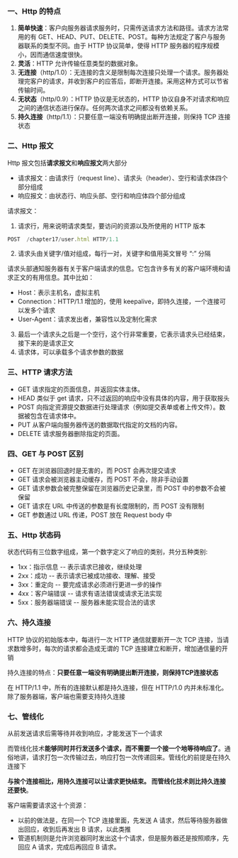 ### 一、Http 的特点

1. **简单快速**：客户向服务器请求服务时，只需传送请求方法和路径。请求方法常用的有 GET、HEAD、PUT、DELETE、POST。每种方法规定了客户与服务器联系的类型不同。由于 HTTP 协议简单，使得 HTTP 服务器的程序规模小，因而通信速度很快。
2. **灵活**：HTTP 允许传输任意类型的数据对象。
3. **无连接**（http/1.0）：无连接的含义是限制每次连接只处理一个请求。服务器处理完客户的请求，并收到客户的应答后，即断开连接。采用这种方式可以节省传输时间。
4. **无状态**（http/0.9）：HTTP 协议是无状态的，HTTP 协议自身不对请求和响应之间的通信状态进行保存。任何两次请求之间都没有依赖关系。
5. **持久连接**（http/1.1）：只要任意一端没有明确提出断开连接，则保持 TCP 连接状态



### 二、Http 报文

Http 报文包括**请求报文**和**响应报文**两大部分

- 请求报文：由请求行（request line）、请求头（header）、空行和请求体四个部分组成
- 响应报文：由状态行、响应头部、空行和响应体四个部分组成



请求报文：

1. 请求行，用来说明请求类型，要访问的资源以及所使用的 HTTP 版本

```js
POST  /chapter17/user.html HTTP/1.1
```

2. 请求头由关键字/值对组成，每行一对，关键字和值用英文冒号 “:” 分隔

请求头部通知服务器有关于客户端请求的信息。它包含许多有关的客户端环境和请求正文的有用信息。其中比如：

- Host：表示主机名，虚拟主机
- Connection：HTTP/1.1 增加的，使用 keepalive，即持久连接，一个连接可以发多个请求
- User-Agent：请求发出者，兼容性以及定制化需求

3. 最后一个请求头之后是一个空行，这个行非常重要，它表示请求头已经结束，接下来的是请求正文
4. 请求体，可以承载多个请求参数的数据



### 三、HTTP 请求方法

- GET 请求指定的页面信息，并返回实体主体。
- HEAD 类似于 get 请求，只不过返回的响应中没有具体的内容，用于获取报头
- POST 向指定资源提交数据进行处理请求（例如提交表单或者上传文件）。数据被包含在请求体中。
- PUT 从客户端向服务器传送的数据取代指定的文档的内容。
- DELETE 请求服务器删除指定的页面。



### 四、GET 与 POST 区别

- GET 在浏览器回退时是无害的，而 POST 会再次提交请求
- GET 请求会被浏览器主动缓存，而 POST 不会，除非手动设置
- GET 请求参数会被完整保留在浏览器历史记录里，而 POST 中的参数不会被保留
- GET 请求在 URL 中传送的参数是有长度限制的，而 POST 没有限制
- GET 参数通过 URL 传递，POST 放在 Request body 中



### 五、Http 状态码

状态代码有三位数字组成，第一个数字定义了响应的类别，共分五种类别:

- 1xx：指示信息 -- 表示请求已接收，继续处理
- 2xx：成功 -- 表示请求已被成功接收、理解、接受
- 3xx：重定向 -- 要完成请求必须进行更进一步的操作
- 4xx：客户端错误 -- 请求有语法错误或请求无法实现
- 5xx：服务器端错误 -- 服务器未能实现合法的请求



### 六、持久连接

HTTP 协议的初始版本中，每进行一次 HTTP 通信就要断开一次 TCP 连接，当请求数增多时，每次的请求都会造成无谓的 TCP 连接建立和断开，增加通信量的开销

持久连接的特点：**只要任意一端没有明确提出断开连接，则保持TCP连接状态**

在 HTTP/1.1 中，所有的连接默认都是持久连接，但在 HTTP/1.0 内并未标准化。除了服务器端，客户端也需要支持持久连接



### 七、管线化

从前发送请求后需等待并收到响应，才能发送下一个请求

而管线化技术**能够同时并行发送多个请求，而不需要一个接一个地等待响应了**。通俗地讲，请求打包一次传输过去，响应打包一次传递回来。管线化的前提是在持久连接下

**与挨个连接相比，用持久连接可以让请求更快结束。 而管线化技术则比持久连接还要快**。

客户端需要请求这十个资源：

- 以前的做法是，在同一个 TCP 连接里面，先发送 A 请求，然后等待服务器做出回应，收到后再发出 B 请求，以此类推
- 管道机制则是允许浏览器同时发出这十个请求，但是服务器还是按照顺序，先回应 A 请求，完成后再回应 B 请求。




